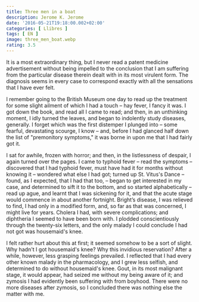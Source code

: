 ```yaml
---
title: Three men in a boat
description: Jerome K. Jerome
date: '2016-05-21T19:18:00.002+02:00'
categories: [ Llibres ]
tags: [ EN ]
image: three_men_boat.webp
rating: 3.5
---
```


It is a most extraordinary thing, but I never read a patent medicine advertisement without being impelled to the conclusion that I am suffering from the particular disease therein dealt with in its most virulent form. The diagnosis seems in every case to correspond exactly with all the sensations that I have ever felt.

I remember going to the British Museum one day to read up the treatment for some slight ailment of which I had a touch – hay fever, I fancy it was. I got down the book, and read all I came to read; and then, in an unthinking moment, I idly turned the leaves, and began to indolently study diseases, generally. I forget which was the first distemper I plunged into – some fearful, devastating scourge, I know – and, before I had glanced half down the list of "premonitory symptoms," it was borne in upon me that I had fairly got it.

I sat for awhile, frozen with horror; and then, in the listlessness of despair, I again turned over the pages. I came to typhoid fever – read the symptoms – discovered that I had typhoid fever, must have had it for months without knowing it – wondered what else I had got; turned up St. Vitus's Dance – found, as I expected, that I had that too, – began to get interested in my case, and determined to sift it to the bottom, and so started alphabetically – read up ague, and learnt that I was sickening for it, and that the acute stage would commence in about another fortnight. Bright’s disease, I was relieved to find, I had only in a modified form, and, so far as that was concerned, I might live for years. Cholera I had, with severe complications; and diphtheria I seemed to have been born with. I plodded conscientiously through the twenty-six letters, and the only malady I could conclude I had not got was housemaid's knee.

I felt rather hurt about this at first; it seemed somehow to be a sort of slight. Why hadn't I got housemaid's knee? Why this invidious reservation? After a while, however, less grasping feelings prevailed. I reflected that I had every other known malady in the pharmacology, and I grew less selfish, and determined to do without housemaid's knee. Gout, in its most malignant stage, it would appear, had seized me without my being aware of it; and zymosis I had evidently been suffering with from boyhood. There were no more diseases after zymosis, so I concluded there was nothing else the matter with me.
